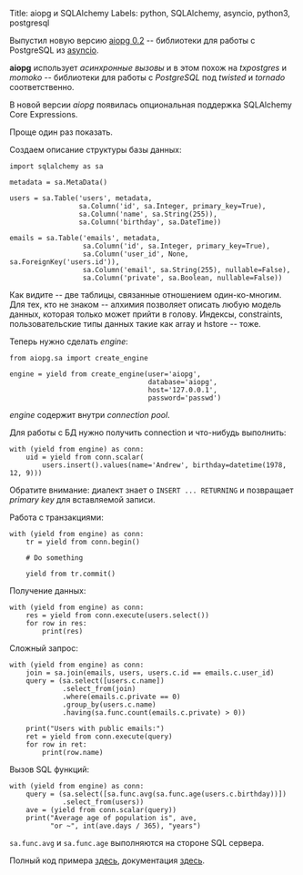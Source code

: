 Title: aiopg и SQLAlchemy
Labels: python, SQLAlchemy, asyncio, python3, postgresql

Выпустил новую версию [aiopg 0.2](http://aiopg.readthedocs.org) --
библиотеки для работы с PostgreSQL из
[asyncio](https://docs.python.org/dev/library/asyncio.html).

**aiopg** использует *асинхронные вызовы* и в этом похож на
*txpostgres* и *momoko* -- библиотеки для работы с *PostgreSQL* под
*twisted* и *tornado* соответственно.

В новой версии *aiopg* появилась опциональная поддержка SQLAlchemy Core Expressions.

Проще один раз показать.

Создаем описание структуры базы данных:

    import sqlalchemy as sa

    metadata = sa.MetaData()

    users = sa.Table('users', metadata,
                     sa.Column('id', sa.Integer, primary_key=True),
                     sa.Column('name', sa.String(255)),
                     sa.Column('birthday', sa.DateTime))

    emails = sa.Table('emails', metadata,
                      sa.Column('id', sa.Integer, primary_key=True),
                      sa.Column('user_id', None, sa.ForeignKey('users.id')),
                      sa.Column('email', sa.String(255), nullable=False),
                      sa.Column('private', sa.Boolean, nullable=False))

Как видите -- две таблицы, связанные отношением один-ко-многим. Для
тех, кто не знаком -- алхимия позволяет описать любую модель данных,
которая только может прийти в голову. Индексы, constraints,
пользовательские типы данных такие как array и hstore -- тоже.

Теперь нужно сделать *engine*:

    from aiopg.sa import create_engine
    
    engine = yield from create_engine(user='aiopg',
                                      database='aiopg',
                                      host='127.0.0.1',
                                      password='passwd')

*engine* содержит внутри *connection pool*.

Для работы с БД нужно получить connection и что-нибудь выполнить:

    with (yield from engine) as conn:
        uid = yield from conn.scalar(
            users.insert().values(name='Andrew', birthday=datetime(1978, 12, 9)))

Обратите внимание: диалект знает о `INSERT ... RETURNING` и позвращает
*primary key* для вставляемой записи.

Работа с транзакциями:

    with (yield from engine) as conn:
        tr = yield from conn.begin()

        # Do something

        yield from tr.commit()

Получение данных:

    with (yield from engine) as conn:
        res = yield from conn.execute(users.select())
        for row in res:
            print(res)

Сложный запрос:

    with (yield from engine) as conn:
        join = sa.join(emails, users, users.c.id == emails.c.user_id)
        query = (sa.select([users.c.name])
                 .select_from(join)
                 .where(emails.c.private == 0)
                 .group_by(users.c.name)
                 .having(sa.func.count(emails.c.private) > 0))

        print("Users with public emails:")
        ret = yield from conn.execute(query)
        for row in ret:
            print(row.name)

Вызов SQL функций:

    with (yield from engine) as conn:
        query = (sa.select([sa.func.avg(sa.func.age(users.c.birthday))])
                 .select_from(users))
        ave = (yield from conn.scalar(query))
        print("Average age of population is", ave,
              "or ~", int(ave.days / 365), "years")

`sa.func.avg` и `sa.func.age` выполняются на стороне SQL сервера.

Полный код примера
[здесь](https://github.com/aio-libs/aiopg/blob/master/examples/sa.py),
документация [здесь](http://aiopg.readthedocs.org).
